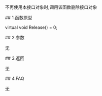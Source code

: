 <p>不再使用本接口对象时,调用该函数删除接口对象</p>
<span class="anchor" id="3630bded-ba88-4d94-adbc-3e0527c9ca58"></span>
## 1.函数原型
<p>virtual void Release() = 0;</p>
<span class="anchor" id="fb4ac7c2-eb69-4fd7-a8bb-7df7fc8dc7dc"></span>
## 2.参数
<p>无</p>
<span class="anchor" id="e13d7cf0-04ee-42bc-afce-02ddb4045c13"></span>
## 3.返回
<p>无</p>
<span class="anchor" id="56a9cd10-f301-45cc-ad57-9766f49810e8"></span>
## 4.FAQ
<p>无</p>
